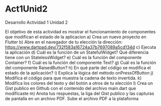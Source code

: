 # Act1Unid2
Desarrollo Actividad 1 Unidad 2

El objetivo de esta actividad es mostrar el funcionamiento de componentes que modifican el
estado de la aplicacion
a) Crea un nuevo proyecto en Flutter
b) Abre en el navegador de tu elección la dirección:
https://www.dartpad.dev/732f583a16724a37b7697089a5cd134d
c) Ejecuta la aplicación
d) Cuál es la función de un StatefulWidget? Qué diferencia tiene con un StatelessWidget?
e) Cuál es la función del componente Container?
f) Cuál es la función del componente Text?
g) Cuál es la función del componente RaisedButton?
h) En qué parte del código se modifica el estado de la aplicación?
i) Explica la lógica del método onPressOfButton
j) Modifica el código para que muestra la cadena de texto invertida.
k) Modifica los colores del texto y del botón a otros de tu elección
l) Crea un Gist publico en Github con el contenido del archivo main.dart que modificaste
m) Anota tus respuestas, la liga del Gist publico y las capturas de pantalla en un archivo PDF.
Sube el archivo PDF a la plataforma
